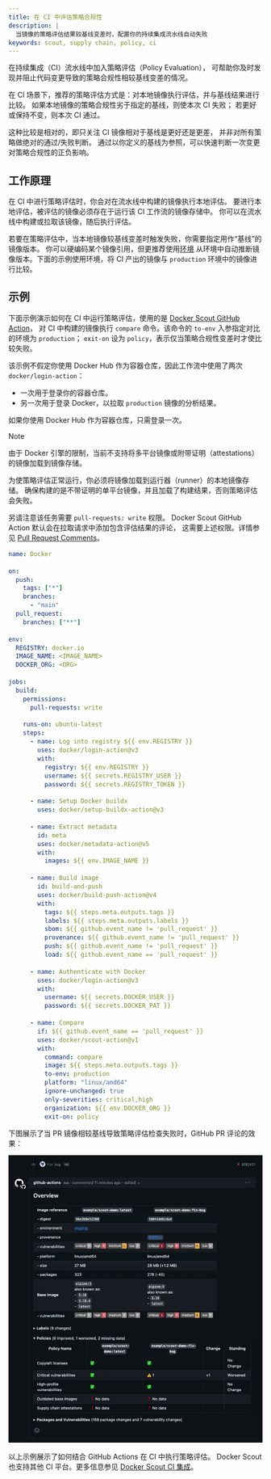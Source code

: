 ```yaml
---
title: 在 CI 中评估策略合规性
description: |
  当镜像的策略评估结果较基线变差时，配置你的持续集成流水线自动失败
keywords: scout, supply chain, policy, ci
---
```


在持续集成（CI）流水线中加入策略评估（Policy Evaluation），
可帮助你及时发现并阻止代码变更导致的策略合规性相较基线变差的情况。

在 CI 场景下，推荐的策略评估方式是：对本地镜像执行评估，并与基线结果进行比较。
如果本地镜像的策略合规性劣于指定的基线，则使本次 CI 失败；
若更好或保持不变，则本次 CI 通过。

这种比较是相对的，即只关注 CI 镜像相对于基线是更好还是更差，
并非对所有策略做绝对的通过/失败判断。
通过以你定义的基线为参照，可以快速判断一次变更对策略合规性的正负影响。

## 工作原理

在 CI 中进行策略评估时，你会对在流水线中构建的镜像执行本地评估。
要进行本地评估，被评估的镜像必须存在于运行该 CI 工作流的镜像存储中。
你可以在流水线中构建或拉取该镜像，随后执行评估。

若要在策略评估中，当本地镜像较基线变差时触发失败，你需要指定用作“基线”的镜像版本。
你可以硬编码某个镜像引用，但更推荐使用[环境](../integrations/environment/_index.md)
从环境中自动推断镜像版本。下面的示例使用环境，将 CI 产出的镜像与 `production` 环境中的镜像进行比较。

## 示例

下面示例演示如何在 CI 中运行策略评估，使用的是 [Docker Scout GitHub Action](https://github.com/marketplace/actions/docker-scout)，
对 CI 中构建的镜像执行 `compare` 命令。该命令的 `to-env` 入参指定对比的环境为 `production`；
`exit-on` 设为 `policy`，表示仅当策略合规性变差时才使比较失败。

该示例不假定你使用 Docker Hub 作为容器仓库，因此工作流中使用了两次 `docker/login-action`：

- 一次用于登录你的容器仓库。
- 另一次用于登录 Docker，以拉取 `production` 镜像的分析结果。

如果你使用 Docker Hub 作为容器仓库，只需登录一次。

> [!NOTE]
>
> 由于 Docker 引擎的限制，当前不支持将多平台镜像或附带证明（attestations）的镜像加载到镜像存储。
>
> 为使策略评估正常运行，你必须将镜像加载到运行器（runner）的本地镜像存储。
> 确保构建的是不带证明的单平台镜像，并且加载了构建结果，否则策略评估会失败。

另请注意该任务需要 `pull-requests: write` 权限。
Docker Scout GitHub Action 默认会在拉取请求中添加包含评估结果的评论，
这需要上述权限。详情参见
[Pull Request Comments](https://github.com/docker/scout-action#pull-request-comments)。

```yaml
name: Docker

on:
  push:
    tags: ["*"]
    branches:
      - "main"
  pull_request:
    branches: ["**"]

env:
  REGISTRY: docker.io
  IMAGE_NAME: <IMAGE_NAME>
  DOCKER_ORG: <ORG>

jobs:
  build:
    permissions:
      pull-requests: write

    runs-on: ubuntu-latest
    steps:
      - name: Log into registry ${{ env.REGISTRY }}
        uses: docker/login-action@v3
        with:
          registry: ${{ env.REGISTRY }}
          username: ${{ secrets.REGISTRY_USER }}
          password: ${{ secrets.REGISTRY_TOKEN }}
      
      - name: Setup Docker buildx
        uses: docker/setup-buildx-action@v3

      - name: Extract metadata
        id: meta
        uses: docker/metadata-action@v5
        with:
          images: ${{ env.IMAGE_NAME }}

      - name: Build image
        id: build-and-push
        uses: docker/build-push-action@v4
        with:
          tags: ${{ steps.meta.outputs.tags }}
          labels: ${{ steps.meta.outputs.labels }}
          sbom: ${{ github.event_name != 'pull_request' }}
          provenance: ${{ github.event_name != 'pull_request' }}
          push: ${{ github.event_name != 'pull_request' }}
          load: ${{ github.event_name == 'pull_request' }}

      - name: Authenticate with Docker
        uses: docker/login-action@v3
        with:
          username: ${{ secrets.DOCKER_USER }}
          password: ${{ secrets.DOCKER_PAT }}

      - name: Compare
        if: ${{ github.event_name == 'pull_request' }}
        uses: docker/scout-action@v1
        with:
          command: compare
          image: ${{ steps.meta.outputs.tags }}
          to-env: production
          platform: "linux/amd64"
          ignore-unchanged: true
          only-severities: critical,high
          organization: ${{ env.DOCKER_ORG }}
          exit-on: policy
```

下图展示了当 PR 镜像相较基线导致策略评估检查失败时，GitHub PR 评论的效果：

![Policy evaluation comment in GitHub PR](../images/scout-policy-eval-ci.webp)

以上示例展示了如何结合 GitHub Actions 在 CI 中执行策略评估。
Docker Scout 也支持其他 CI 平台。更多信息参见
[Docker Scout CI 集成](../integrations/_index.md#continuous-integration)。
